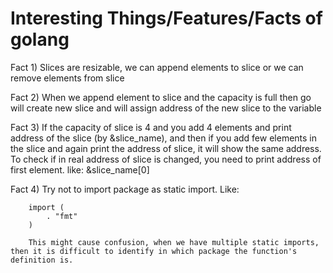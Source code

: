 # Interesting Things/Features/Facts of golang

Fact 1) Slices are resizable, we can append elements to slice or we can remove elements from slice

Fact 2) When we append element to slice and the capacity is full then go will create new slice and will assign address of the new slice to the variable

Fact 3) If the capacity of slice is 4 and you add 4 elements and print address of the slice (by &slice_name), and then if you add few elements in the slice and again print the address of slice, it will show the same address. To check if in real address of slice is changed, you need to print address of first element. like: &slice_name[0]

Fact 4) Try not to import package as static import. Like:

        import (
            . "fmt"
        )

        This might cause confusion, when we have multiple static imports, then it is difficult to identify in which package the function's definition is.